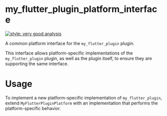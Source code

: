 # my_flutter_plugin_platform_interface

[![style: very good analysis][very_good_analysis_badge]][very_good_analysis_link]

A common platform interface for the `my_flutter_plugin` plugin.

This interface allows platform-specific implementations of the `my_flutter_plugin` plugin, as well as the plugin itself, to ensure they are supporting the same interface.

# Usage

To implement a new platform-specific implementation of `my_flutter_plugin`, extend `MyFlutterPluginPlatform` with an implementation that performs the platform-specific behavior.

[very_good_analysis_badge]: https://img.shields.io/badge/style-very_good_analysis-B22C89.svg
[very_good_analysis_link]: https://pub.dev/packages/very_good_analysis